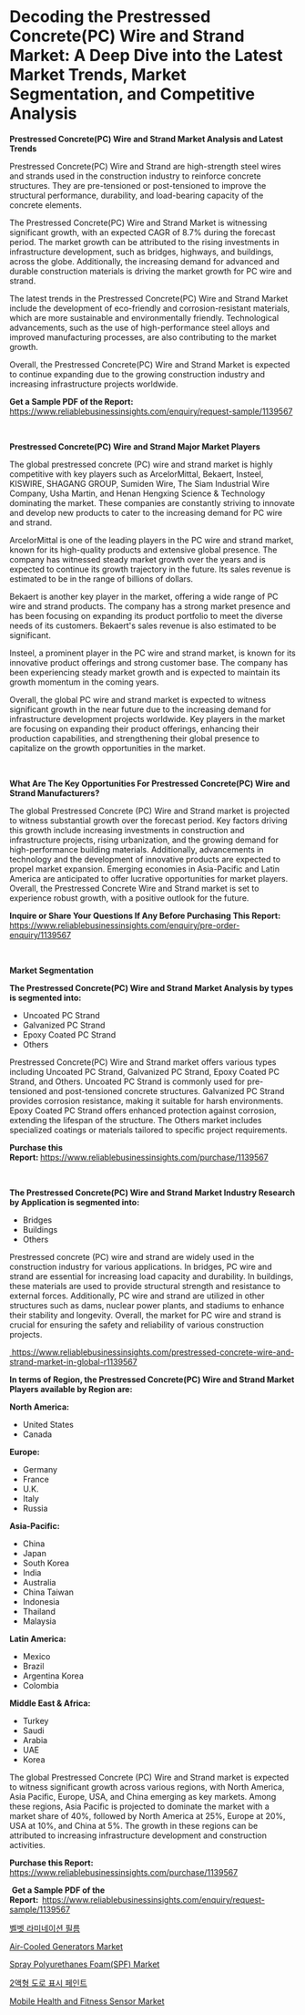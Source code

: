 <p><h1>Decoding the Prestressed Concrete(PC) Wire and Strand Market: A Deep Dive into the Latest Market Trends, Market Segmentation, and Competitive Analysis</h1></p><p><strong>Prestressed Concrete(PC) Wire and Strand Market Analysis and Latest Trends</strong></p>
<p><p>Prestressed Concrete(PC) Wire and Strand are high-strength steel wires and strands used in the construction industry to reinforce concrete structures. They are pre-tensioned or post-tensioned to improve the structural performance, durability, and load-bearing capacity of the concrete elements.</p><p>The Prestressed Concrete(PC) Wire and Strand Market is witnessing significant growth, with an expected CAGR of 8.7% during the forecast period. The market growth can be attributed to the rising investments in infrastructure development, such as bridges, highways, and buildings, across the globe. Additionally, the increasing demand for advanced and durable construction materials is driving the market growth for PC wire and strand.</p><p>The latest trends in the Prestressed Concrete(PC) Wire and Strand Market include the development of eco-friendly and corrosion-resistant materials, which are more sustainable and environmentally friendly. Technological advancements, such as the use of high-performance steel alloys and improved manufacturing processes, are also contributing to the market growth.</p><p>Overall, the Prestressed Concrete(PC) Wire and Strand Market is expected to continue expanding due to the growing construction industry and increasing infrastructure projects worldwide.</p></p>
<p><strong>Get a Sample PDF of the Report:&nbsp;</strong> <a href="https://www.reliablebusinessinsights.com/enquiry/request-sample/1139567">https://www.reliablebusinessinsights.com/enquiry/request-sample/1139567</a></p>
<p>&nbsp;</p>
<p><strong>Prestressed Concrete(PC) Wire and Strand Major Market Players</strong></p>
<p><p>The global prestressed concrete (PC) wire and strand market is highly competitive with key players such as ArcelorMittal, Bekaert, Insteel, KISWIRE, SHAGANG GROUP, Sumiden Wire, The Siam Industrial Wire Company, Usha Martin, and Henan Hengxing Science & Technology dominating the market. These companies are constantly striving to innovate and develop new products to cater to the increasing demand for PC wire and strand.</p><p>ArcelorMittal is one of the leading players in the PC wire and strand market, known for its high-quality products and extensive global presence. The company has witnessed steady market growth over the years and is expected to continue its growth trajectory in the future. Its sales revenue is estimated to be in the range of billions of dollars.</p><p>Bekaert is another key player in the market, offering a wide range of PC wire and strand products. The company has a strong market presence and has been focusing on expanding its product portfolio to meet the diverse needs of its customers. Bekaert's sales revenue is also estimated to be significant.</p><p>Insteel, a prominent player in the PC wire and strand market, is known for its innovative product offerings and strong customer base. The company has been experiencing steady market growth and is expected to maintain its growth momentum in the coming years.</p><p>Overall, the global PC wire and strand market is expected to witness significant growth in the near future due to the increasing demand for infrastructure development projects worldwide. Key players in the market are focusing on expanding their product offerings, enhancing their production capabilities, and strengthening their global presence to capitalize on the growth opportunities in the market.</p></p>
<p>&nbsp;</p>
<p><strong>What Are The Key Opportunities For Prestressed Concrete(PC) Wire and Strand Manufacturers?</strong></p>
<p><p>The global Prestressed Concrete (PC) Wire and Strand market is projected to witness substantial growth over the forecast period. Key factors driving this growth include increasing investments in construction and infrastructure projects, rising urbanization, and the growing demand for high-performance building materials. Additionally, advancements in technology and the development of innovative products are expected to propel market expansion. Emerging economies in Asia-Pacific and Latin America are anticipated to offer lucrative opportunities for market players. Overall, the Prestressed Concrete Wire and Strand market is set to experience robust growth, with a positive outlook for the future.</p></p>
<p><strong>Inquire or Share Your Questions If Any Before Purchasing This Report:</strong> <a href="https://www.reliablebusinessinsights.com/enquiry/pre-order-enquiry/1139567">https://www.reliablebusinessinsights.com/enquiry/pre-order-enquiry/1139567</a></p>
<p>&nbsp;</p>
<p><strong>Market Segmentation</strong></p>
<p><strong>The Prestressed Concrete(PC) Wire and Strand Market Analysis by types is segmented into:</strong></p>
<p><ul><li>Uncoated PC Strand</li><li>Galvanized PC Strand</li><li>Epoxy Coated PC Strand</li><li>Others</li></ul></p>
<p><p>Prestressed Concrete(PC) Wire and Strand market offers various types including Uncoated PC Strand, Galvanized PC Strand, Epoxy Coated PC Strand, and Others. Uncoated PC Strand is commonly used for pre-tensioned and post-tensioned concrete structures. Galvanized PC Strand provides corrosion resistance, making it suitable for harsh environments. Epoxy Coated PC Strand offers enhanced protection against corrosion, extending the lifespan of the structure. The Others market includes specialized coatings or materials tailored to specific project requirements.</p></p>
<p><strong>Purchase this Report:&nbsp;</strong><a href="https://www.reliablebusinessinsights.com/purchase/1139567">https://www.reliablebusinessinsights.com/purchase/1139567</a></p>
<p>&nbsp;</p>
<p><strong>The Prestressed Concrete(PC) Wire and Strand Market Industry Research by Application is segmented into:</strong></p>
<p><ul><li>Bridges</li><li>Buildings</li><li>Others</li></ul></p>
<p><p>Prestressed concrete (PC) wire and strand are widely used in the construction industry for various applications. In bridges, PC wire and strand are essential for increasing load capacity and durability. In buildings, these materials are used to provide structural strength and resistance to external forces. Additionally, PC wire and strand are utilized in other structures such as dams, nuclear power plants, and stadiums to enhance their stability and longevity. Overall, the market for PC wire and strand is crucial for ensuring the safety and reliability of various construction projects.</p></p>
<p><a href="https://www.reliablebusinessinsights.com/prestressed-concrete-wire-and-strand-market-in-global-r1139567">&nbsp;https://www.reliablebusinessinsights.com/prestressed-concrete-wire-and-strand-market-in-global-r1139567</a></p>
<p><strong>In terms of Region, the Prestressed Concrete(PC) Wire and Strand Market Players available by Region are:</strong></p>
<p>
    <p> <strong> North America: </strong>
        <ul>
            <li>United States</li>
            <li>Canada</li>
        </ul>
        </p> 
    <p> <strong> Europe: </strong>
        <ul>
            <li>Germany</li>
            <li>France</li>
            <li>U.K.</li>
            <li>Italy</li>
            <li>Russia</li>
        </ul>
        </p> 
    <p> <strong> Asia-Pacific: </strong>
        <ul>
            <li>China</li>
            <li>Japan</li>
            <li>South Korea</li>
            <li>India</li>
            <li>Australia</li>
            <li>China Taiwan</li>
            <li>Indonesia</li>
            <li>Thailand</li>
            <li>Malaysia</li>
        </ul>
        </p> 
    <p> <strong> Latin America: </strong>
        <ul>
            <li>Mexico</li>
            <li>Brazil</li>
            <li>Argentina Korea</li>
            <li>Colombia</li>
        </ul>
        </p> 
    <p> <strong> Middle East & Africa: </strong>
        <ul>
            <li>Turkey</li>
            <li>Saudi</li>
            <li>Arabia</li>
            <li>UAE</li>
            <li>Korea</li>
        </ul>
    </p>
    </p>
<p><p>The global Prestressed Concrete (PC) Wire and Strand market is expected to witness significant growth across various regions, with North America, Asia Pacific, Europe, USA, and China emerging as key markets. Among these regions, Asia Pacific is projected to dominate the market with a market share of 40%, followed by North America at 25%, Europe at 20%, USA at 10%, and China at 5%. The growth in these regions can be attributed to increasing infrastructure development and construction activities.</p></p>
<p><strong>Purchase this Report: </strong><a href="https://www.reliablebusinessinsights.com/purchase/1139567">https://www.reliablebusinessinsights.com/purchase/1139567</a></p>
<p>&nbsp;<strong>Get a Sample PDF of the Report:&nbsp;&nbsp;</strong><a href="https://www.reliablebusinessinsights.com/enquiry/request-sample/1139567">https://www.reliablebusinessinsights.com/enquiry/request-sample/1139567</a></p>
<p><strong></strong></p>
<p><p><a href="https://github.com/courtney23pratt/Market-Research-Report-List-1/blob/main/3490293101973.md">벨벳 라미네이션 필름</a></p><p><a href="https://github.com/tamvrosiya/Market-Research-Report-List-4/blob/main/air-cooled-generators-market.md">Air-Cooled Generators Market</a></p><p><a href="https://github.com/changoleonlaverguenzanoexiste/Market-Research-Report-List-3/blob/main/spray-polyurethanes-foamspf-market.md">Spray Polyurethanes Foam(SPF) Market</a></p><p><a href="https://github.com/rifqimuhammad018/Market-Research-Report-List-1/blob/main/3780887101972.md">2액형 도로 표시 페인트</a></p><p><a href="https://issuu.com/reportprime-2/docs/mobile-health-and-fitness-sensor-market-size-2030.">Mobile Health and Fitness Sensor Market</a></p></p>